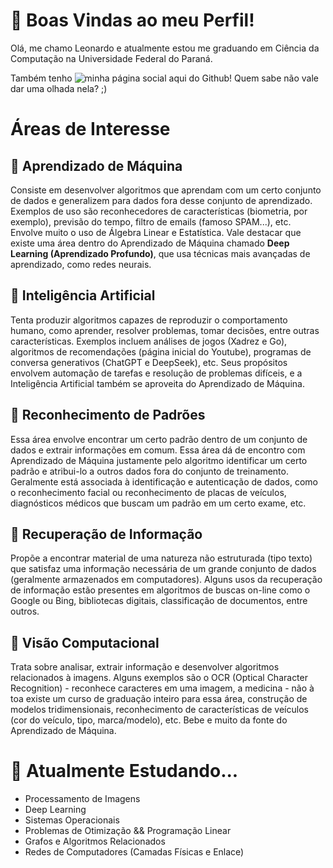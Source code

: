 # 👋 Boas Vindas ao meu Perfil!
Olá, me chamo Leonardo e atualmente estou me graduando em Ciência da Computação na Universidade Federal do Paraná.

Também tenho ![minha página social aqui do Github](https://carpadasso.github.io)! Quem sabe não vale dar uma olhada nela? ;)

# Áreas de Interesse
## 🤖 Aprendizado de Máquina
Consiste em desenvolver algoritmos que aprendam com um certo conjunto de dados e generalizem para dados fora desse conjunto de aprendizado. Exemplos de uso são reconhecedores de características (biometria, por exemplo), previsão do tempo, filtro de emails (famoso SPAM...), etc. Envolve muito o uso de Álgebra Linear e Estatística. Vale destacar que existe uma área dentro do Aprendizado de Máquina chamado **Deep Learning (Aprendizado Profundo)**, que usa técnicas mais avançadas de aprendizado, como redes neurais.

## 🧠 Inteligência Artificial
Tenta produzir algoritmos capazes de reproduzir o comportamento humano, como aprender, resolver problemas, tomar decisões, entre outras características. Exemplos incluem análises de jogos (Xadrez e Go), algoritmos de recomendações (página inicial do Youtube), programas de conversa generativos (ChatGPT e DeepSeek), etc. Seus propósitos envolvem automação de tarefas e resolução de problemas difíceis, e a Inteligência Artificial também se aproveita do Aprendizado de Máquina.

## 🔎 Reconhecimento de Padrões
Essa área envolve encontrar um certo padrão dentro de um conjunto de dados e extrair informações em comum. Essa área dá de encontro com Aprendizado de Máquina justamente pelo algoritmo identificar um certo padrão e atribui-lo a outros dados fora do conjunto de treinamento. Geralmente está associada à identificação e autenticação de dados, como o reconhecimento facial ou reconhecimento de placas de veículos, diagnósticos médicos que buscam um padrão em um certo exame, etc.

## 📄 Recuperação de Informação
Propõe a encontrar material de uma natureza não estruturada (tipo texto) que satisfaz uma informação necessária de um grande conjunto de dados (geralmente armazenados em computadores). Alguns usos da recuperação de informação estão presentes em algoritmos de buscas on-line como o Google ou Bing, bibliotecas digitais, classificação de documentos, entre outros.

## 📸 Visão Computacional
Trata sobre analisar, extrair informação e desenvolver algoritmos relacionados à imagens. Alguns exemplos são o OCR (Optical Character Recognition) - reconhece caracteres em uma imagem, a medicina - não à toa existe um curso de graduação inteiro para essa área, construção de modelos tridimensionais, reconhecimento de características de veículos (cor do veículo, tipo, marca/modelo), etc. Bebe e muito da fonte do Aprendizado de Máquina.

# 📒 Atualmente Estudando...
- Processamento de Imagens
- Deep Learning
- Sistemas Operacionais
- Problemas de Otimização && Programação Linear
- Grafos e Algoritmos Relacionados
- Redes de Computadores (Camadas Físicas e Enlace)
